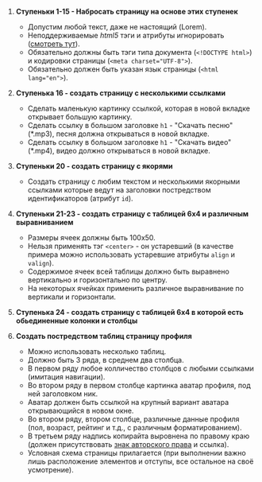 1. **Ступеньки 1-15 - Набросать страницу на основе этих ступенек**
	- Допустим любой текст, даже не настоящий (Lorem).
	- Неподдерживаемые *html5* тэги и атрибуты игнорировать ([смотреть тут](https://webref.ru/html)).
	- Обязательно должны быть тэги типа документа (`<!DOCTYPE html>`) и кодировки страницы (`<meta charset="UTF-8">`).
	- Обязательно должен быть указан язык страницы (`<html lang="en">`).

2. **Ступенька 16 - создать страницу с несколькими ссылками**
	- Сделать маленькую картинку ссылкой, которая в новой вкладке открывает большую картинку.
	- Сделать ссылку в большом заголовке `h1` - "Скачать песню" (\*.mp3), песня должна открываться в новой вкладке.
	- Сделать ссылку в большом заголовке `h1` - "Скачать видео" (\*.mp4), видео должно открываться в новой вкладке.

3. **Ступеньки 20 - создать страницу с якорями**
	- Создать страницу с любим текстом и несколькими якорными ссылками которые ведут на заголовки постредством идентификаторов (атрибут `id`).

4. **Ступеньки 21-23 - создать страницу с таблицей 6x4 и различным выравниванием**
	- Размеры ячеек должны быть 100x50.
	- Нельзя применять тэг `<center>` - он устаревший (в качестве примера можно использовать устаревшие атрибуты `align` и `valign`).
	- Содержимое ячеек всей таблицы должно быть выравнено вертикально и горизонтально по центру.
	- На некоторых ячейках применить различное выравнивание по вертикали и горизонтали.

5. **Ступенька 24 - создать страницу с таблицей 6x4 в которой есть обьединенные колонки и столбцы**

6. **Создать постредством таблиц страницу профиля**
	- Можно использовать несколько таблиц.
	- Должно быть 3 ряда, в среднем два столбца.
	- В первом ряду любое колличество столбцов с любыми ссылками (имитация навигации).
	- Во втором ряду в первом столбце картинка аватар профиля, под ней заголовком ник.
	- Аватар должен быть ссылкой на крупный вариант аватара открывающийся в новом окне.
	- Во втором ряду, втором столбце, различные данные профиля (пол, возраст, рейтинг и т.д., с различным форматированием).
	- В третьем ряду надпись копирайта выровнена по правому краю (должен присутствовать [знак авторского права](https://unicode-table.com/ru/00A9/) и ссылка).
	- Условная схема страницы прилагается (при выполнении важно лишь расположение элементов и отступы, все остальное на своё усмотрение).
